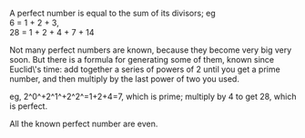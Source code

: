 A perfect number is equal to the sum of its divisors; eg\
 6 = 1 + 2 + 3,\
 28 = 1 + 2 + 4 + 7 + 14

Not many perfect numbers are known, because they become very big very
soon. But there is a formula for generating some of them, known since
Euclid\\'s time: add together a series of powers of 2 until you get a
prime number, and then multiply by the last power of two you used.

eg, 2^0^+2^1^+2^2^=1+2+4=7, which is prime; multiply by 4 to get 28,
which is perfect.

All the known perfect number are even.
